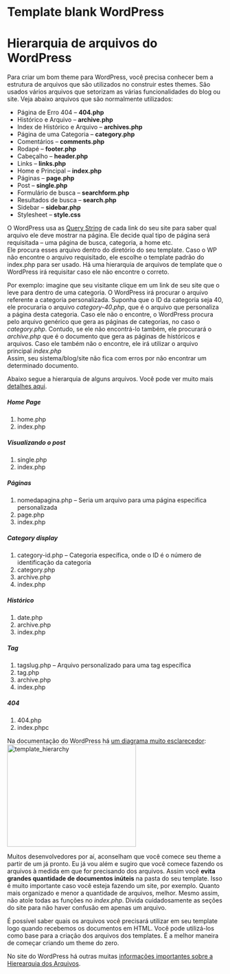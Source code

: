 # Template blank WordPress

<h1>Hierarquia de arquivos do WordPress</h1>
<p>Para criar um bom theme para WordPress, você precisa conhecer bem a estrutura de arquivos que são utilizados no construir estes themes. São usados vários arquivos que setorizam as várias funcionalidades do blog ou site. Veja abaixo arquivos que são normalmente utilizados:</p>
<ul>
<li>Página de Erro 404 – <strong>404.php</strong></li>
<li>Histórico e Arquivo – <strong>archive.php</strong></li>
<li>Index de Histórico e Arquivo – <strong>archives.php</strong></li>
<li>Página de uma Categoria – <strong>category.php</strong></li>
<li>Comentários – <strong>comments.php</strong></li>
<li>Rodapé – <strong>footer.php</strong></li>
<li>Cabeçalho – <strong>header.php</strong></li>
<li>Links – <strong>links.php</strong></li>
<li>Home e Principal – <strong>index.php</strong></li>
<li>Páginas – <strong>page.php</strong></li>
<li>Post – <strong>single.php</strong></li>
<li>Formulário de busca – <strong>searchform.php</strong></li>
<li>Resultados de busca – <strong>search.php</strong></li>
<li>Sidebar – <strong>sidebar.php</strong></li>
<li>Stylesheet – <strong>style.css </strong></li>
</ul>
<p>O WordPress usa as <a href="http://codex.wordpress.org/Glossary#Query_string">Query String</a> de cada link do seu site para saber qual arquivo ele deve mostrar na página. Ele decide qual tipo de página será requisitada – uma página de busca, categoria, a home etc.<br>
Ele procura esses arquivo dentro do diretório do seu template. Caso o WP não encontre o arquivo requisitado, ele escolhe o template padrão do index.php para ser usado. Há uma hierarquia de arquivos de template que o WordPress irá requisitar caso ele não encontre o correto.</p>
<p>Por exemplo: imagine que seu visitante clique em um link de seu site que o leve para dentro de uma categoria. O WordPress irá procurar o arquivo referente a categoria personalizada. Suponha que o ID da categoria seja 40, ele procuraria o arquivo <em>category-40.php</em>, que é o arquivo que personaliza a página desta categoria. Caso ele não o encontre, o WordPress procura pelo arquivo genérico que gera as páginas de categorias, no caso o <em>category.php</em>. Contudo, se ele não encontrá-lo também, ele procurará o <em>archive.php</em> que é o documento que gera as páginas de históricos e arquivos. Caso ele também não o encontre, ele irá utilizar o arquivo principal <em>index.php</em><br>
Assim, seu sistema/blog/site não fica com erros por não encontrar um determinado documento.</p>
<p>Abaixo segue a hierarquia de alguns arquivos. Você pode ver muito mais <a href="http://codex.wordpress.org/Template_Hierarchy" title="Hierarquia de arquivo do WordPress - Em inglês">detalhes aqui</a>.</p>
<h5>Home Page</h5>
<ol>
<li>home.php</li>
<li>index.php </li>
</ol>
<h5>Visualizando o post</h5>
<ol>
<li>single.php</li>
<li>index.php</li>
</ol>
<h5>Páginas </h5>
<ol>
<li>nomedapagina.php – Seria um arquivo para uma página especifica personalizada</li>
<li>page.php</li>
<li>index.php </li>
</ol>
<h5>Category display</h5>
<ol>
<li>category-id.php – Categoria específica, onde o ID é o número de identificação da categoria</li>
<li>category.php</li>
<li>archive.php</li>
<li>index.php </li>
</ol>
<h5>Histórico</h5>
<ol>
<li>date.php</li>
<li>archive.php</li>
<li>index.php </li>
</ol>
<h5>Tag</h5>
<ol>
<li>tagslug.php – Arquivo personalizado para uma tag específica</li>
<li>tag.php</li>
<li>archive.php</li>
<li>index.php </li>
</ol>
<h5>404</h5>
<ol>
<li>404.php</li>
<li>index.phpc</li>
</ol>
<p>Na documentação do WordPress há <a href="http://codex.wordpress.org/images/1/18/Template_Hierarchy.png">um diagrama muito esclarecedor</a>:<br>
<img src="http://tableless.com.br/wp-content/uploads/2009/04/template_hierarchy-300x238.png" alt="template_hierarchy" title="template_hierarchy" width="300" height="238" class="alignnone size-medium wp-image-1311"></p>
<p>Muitos desenvolvedores por aí, aconselham que você comece seu theme a partir de um já pronto. Eu já vou além e sugiro que você comece fazendo os arquivos à medida em que for precisando dos arquivos. Assim você <strong>evita grandes quantidade de documentos inúteis</strong> na pasta do seu template. Isso é muito importante caso você esteja fazendo um site, por exemplo. Quanto mais organizado e menor a quantidade de arquivos, melhor. Mesmo assim, não atole todas as funções no <em>index.php</em>. Divida cuidadosamente as seções do site para não haver confusão em apenas um arquivo.</p>
<p>É possível saber quais os arquivos você precisará utilizar em seu template logo quando recebemos os documentos em HTML. Você pode utilizá-los como base para a criação dos arquivos dos templates. É a melhor maneira de começar criando um theme do zero. </p>
<p>No site do WordPress há outras muitas <a href="http://codex.wordpress.org/Template_Hierarchy">informações importantes sobre a Hierearquia dos Arquivos</a>.</p>

